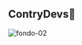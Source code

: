 ## ContryDevs👋

![fondo-02](https://github.com/user-attachments/assets/c6e142fd-d899-421f-b36b-df2e2a476ac8)
